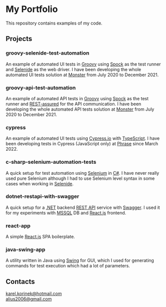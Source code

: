 # **My Portfolio**

This repository contains examples of my code.

## **Projects**

### **groovy-selenide-test-automation**
An example of automated UI tests in <a href='https://groovy-lang.org/'>Groovy</a> using <a href='https://spockframework.org/spock/docs/2.3/introduction.html'>Spock</a> as the test runner and <a href='https://selenide.org/'>Selenide</a> as the web driver. I have been developing the whole automated UI tests solution at <a href='https://www.monster.com/'>Monster</a> from July 2020 to December 2021.

### **groovy-api-test-automation**
An example of automated API tests in <a href='https://groovy-lang.org/'>Groovy</a> using <a href='https://spockframework.org/spock/docs/2.3/introduction.html'>Spock</a> as the test runner and <a href='https://rest-assured.io/'>REST-assured</a> for the API communication. I have been developing the whole automated API tests solution at <a href='https://www.monster.com/'>Monster</a> from July 2020 to December 2021.

### **cypress**
An example of automated UI tests using <a href='https://docs.cypress.io/guides/overview/why-cypress'>Cypress.io</a> with <a href='https://www.typescriptlang.org/'>TypeScript</a>. I have been developing tests in Cypress (JavaScript only) at <a href='https://phrase.com/'>Phrase</a> since March 2022.

### **c-sharp-selenium-automation-tests**
A quick setup for test automation using <a href='https://www.selenium.dev/documentation/'>Selenium</a> in <a href='https://learn.microsoft.com/en-us/dotnet/csharp/'>C#</a>. I have never really used pure Selenium although I had to use Selenium level syntax in some cases when working in <a href='https://selenide.org/'>Selenide</a>.

### **dotnet-restapi-with-swagger**
A quick setup for a <a href='https://dotnet.microsoft.com/'>.NET</a> backend <a href='https://restfulapi.net/'>REST API</a> service with <a href='https://swagger.io/'>Swagger</a>. I used it for my experiments with <a href='https://www.microsoft.com/en-us/sql-server/sql-server-downloads'>MSSQL</a> DB and <a href='https://reactjs.org/'>React.js</a> frontend.

### **react-app**
A simple <a href='https://reactjs.org/'>React.js</a> SPA boilerplate.

### **java-swing-app**
A utility written in Java using <a href='https://docs.oracle.com/javase/tutorial/uiswing/'>Swing</a> for GUI, which I used for generating commands for test execution which had a lot of parameters.

## **Contacts**
karel.korinek@hotmail.com <br />
alius2006@gmail.com
